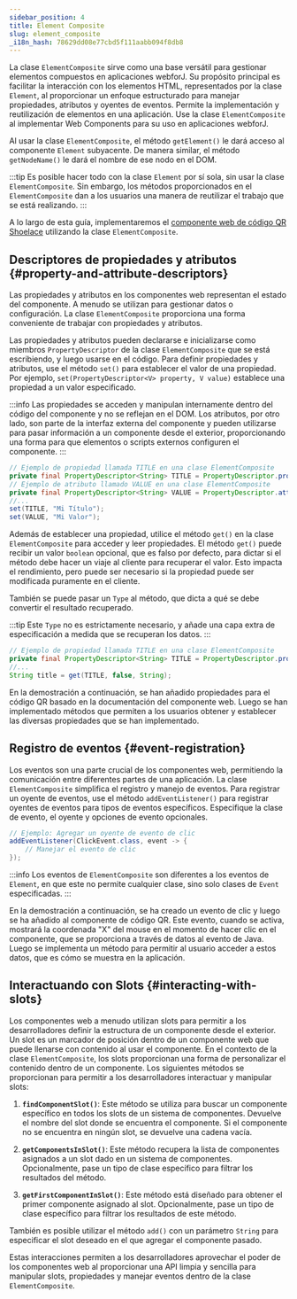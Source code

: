 ```yaml
---
sidebar_position: 4
title: Element Composite
slug: element_composite
_i18n_hash: 78629dd08e77cbd5f111aabb094f8db8
---
```

<DocChip chip='since' label='23.06' />
<JavadocLink type="foundation" location="com/webforj/component/element/ElementComposite" top='true'/>

La clase `ElementComposite` sirve como una base versátil para gestionar elementos compuestos en aplicaciones webforJ. Su propósito principal es facilitar la interacción con los elementos HTML, representados por la clase `Element`, al proporcionar un enfoque estructurado para manejar propiedades, atributos y oyentes de eventos. Permite la implementación y reutilización de elementos en una aplicación. Use la clase `ElementComposite` al implementar Web Components para su uso en aplicaciones webforJ.

Al usar la clase `ElementComposite`, el método `getElement()` le dará acceso al componente `Element` subyacente. De manera similar, el método `getNodeName()` le dará el nombre de ese nodo en el DOM.

:::tip
Es posible hacer todo con la clase `Element` por sí sola, sin usar la clase `ElementComposite`. Sin embargo, los métodos proporcionados en el `ElementComposite` dan a los usuarios una manera de reutilizar el trabajo que se está realizando.
:::

A lo largo de esta guía, implementaremos el [componente web de código QR Shoelace](https://shoelace.style/components/qr-code) utilizando la clase `ElementComposite`.

<ComponentDemo 
path='/webforj/qrdemo?' 
javaE='https://raw.githubusercontent.com/webforj/webforj-documentation/refs/heads/main/src/main/java/com/webforj/samples/views/elementcomposite/QRDemoView.java'
height='175px'
/>

## Descriptores de propiedades y atributos {#property-and-attribute-descriptors}

Las propiedades y atributos en los componentes web representan el estado del componente. A menudo se utilizan para gestionar datos o configuración. La clase `ElementComposite` proporciona una forma conveniente de trabajar con propiedades y atributos.

Las propiedades y atributos pueden declararse e inicializarse como miembros `PropertyDescriptor` de la clase `ElementComposite` que se está escribiendo, y luego usarse en el código. Para definir propiedades y atributos, use el método `set()` para establecer el valor de una propiedad. Por ejemplo, `set(PropertyDescriptor<V> property, V value)` establece una propiedad a un valor especificado.

:::info
Las propiedades se acceden y manipulan internamente dentro del código del componente y no se reflejan en el DOM. Los atributos, por otro lado, son parte de la interfaz externa del componente y pueden utilizarse para pasar información a un componente desde el exterior, proporcionando una forma para que elementos o scripts externos configuren el componente.
:::

```java
// Ejemplo de propiedad llamada TITLE en una clase ElementComposite
private final PropertyDescriptor<String> TITLE = PropertyDescriptor.property("title", "");
// Ejemplo de atributo llamado VALUE en una clase ElementComposite
private final PropertyDescriptor<String> VALUE = PropertyDescriptor.attribute("value", "");
//...
set(TITLE, "Mi Título");
set(VALUE, "Mi Valor");
```

Además de establecer una propiedad, utilice el método `get()` en la clase `ElementComposite` para acceder y leer propiedades. El método `get()` puede recibir un valor `boolean` opcional, que es falso por defecto, para dictar si el método debe hacer un viaje al cliente para recuperar el valor. Esto impacta el rendimiento, pero puede ser necesario si la propiedad puede ser modificada puramente en el cliente.

También se puede pasar un `Type` al método, que dicta a qué se debe convertir el resultado recuperado.

:::tip
Este `Type` no es estrictamente necesario, y añade una capa extra de especificación a medida que se recuperan los datos.
:::

```java
// Ejemplo de propiedad llamada TITLE en una clase ElementComposite
private final PropertyDescriptor<String> TITLE = PropertyDescriptor.property("title", "");
//...
String title = get(TITLE, false, String);
```

En la demostración a continuación, se han añadido propiedades para el código QR basado en la documentación del componente web. Luego se han implementado métodos que permiten a los usuarios obtener y establecer las diversas propiedades que se han implementado.

<ComponentDemo 
path='/webforj/qrproperties?' 
javaE='https://raw.githubusercontent.com/webforj/webforj-documentation/refs/heads/main/src/main/java/com/webforj/samples/views/elementcomposite/QRPropertiesView.java'
height='250px'
/>

## Registro de eventos {#event-registration}

Los eventos son una parte crucial de los componentes web, permitiendo la comunicación entre diferentes partes de una aplicación. La clase `ElementComposite` simplifica el registro y manejo de eventos. Para registrar un oyente de eventos, use el método `addEventListener()` para registrar oyentes de eventos para tipos de eventos específicos. Especifique la clase de evento, el oyente y opciones de evento opcionales.

```java
// Ejemplo: Agregar un oyente de evento de clic
addEventListener(ClickEvent.class, event -> {
    // Manejar el evento de clic
});
```

:::info
Los eventos de `ElementComposite` son diferentes a los eventos de `Element`, en que este no permite cualquier clase, sino solo clases de `Event` especificadas.
:::

En la demostración a continuación, se ha creado un evento de clic y luego se ha añadido al componente de código QR. Este evento, cuando se activa, mostrará la coordenada "X" del mouse en el momento de hacer clic en el componente, que se proporciona a través de datos al evento de Java. Luego se implementa un método para permitir al usuario acceder a estos datos, que es cómo se muestra en la aplicación.
<ComponentDemo 
path='/webforj/qrevent?' 
javaE='https://raw.githubusercontent.com/webforj/webforj-documentation/refs/heads/main/src/main/java/com/webforj/samples/views/elementcomposite/QREventView.java'
height='300px'
/>

## Interactuando con Slots {#interacting-with-slots}

Los componentes web a menudo utilizan slots para permitir a los desarrolladores definir la estructura de un componente desde el exterior. Un slot es un marcador de posición dentro de un componente web que puede llenarse con contenido al usar el componente. En el contexto de la clase `ElementComposite`, los slots proporcionan una forma de personalizar el contenido dentro de un componente. Los siguientes métodos se proporcionan para permitir a los desarrolladores interactuar y manipular slots:

1. **`findComponentSlot()`**: Este método se utiliza para buscar un componente específico en todos los slots de un sistema de componentes. Devuelve el nombre del slot donde se encuentra el componente. Si el componente no se encuentra en ningún slot, se devuelve una cadena vacía.

2. **`getComponentsInSlot()`**: Este método recupera la lista de componentes asignados a un slot dado en un sistema de componentes. Opcionalmente, pase un tipo de clase específico para filtrar los resultados del método.

3. **`getFirstComponentInSlot()`**: Este método está diseñado para obtener el primer componente asignado al slot. Opcionalmente, pase un tipo de clase específico para filtrar los resultados de este método.

También es posible utilizar el método `add()` con un parámetro `String` para especificar el slot deseado en el que agregar el componente pasado.

Estas interacciones permiten a los desarrolladores aprovechar el poder de los componentes web al proporcionar una API limpia y sencilla para manipular slots, propiedades y manejar eventos dentro de la clase `ElementComposite`.
